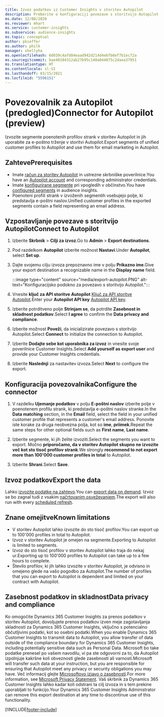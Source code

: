 ```yaml
---
title: Izvoz podatkov iz Customer Insights v storitev Autopilot
description: Preberite o konfiguraciji povezave s storitvijo Autopilot.
ms.date: 12/08/2020
ms.reviewer: mhart
ms.service: customer-insights
ms.subservice: audience-insights
ms.topic: conceptual
author: pkieffer
ms.author: philk
manager: shellyha
ms.openlocfilehash: 6d039c4afd84eaad942d214d4e6fb8ef7b1ec72a
ms.sourcegitcommit: bae40184312ab27b95c140a044875c2daea37951
ms.translationtype: HT
ms.contentlocale: sl-SI
ms.lasthandoff: 03/15/2021
ms.locfileid: "5596151"
---
```

# <a name="connector-for-autopilot-preview"></a><span data-ttu-id="93479-103">Povezovalnik za Autopilot (predogled)</span><span class="sxs-lookup"><span data-stu-id="93479-103">Connector for Autopilot (preview)</span></span>

<span data-ttu-id="93479-104">Izvozite segmente poenotenih profilov strank v storitev Autopilot in jih uporabite za e-poštno trženje v storitvi Autopilot.</span><span class="sxs-lookup"><span data-stu-id="93479-104">Export segments of unified customer profiles to Autopilot and use them for email marketing in Autopilot.</span></span> 

## <a name="prerequisites"></a><span data-ttu-id="93479-105">Zahteve</span><span class="sxs-lookup"><span data-stu-id="93479-105">Prerequisites</span></span>

-   <span data-ttu-id="93479-106">Imate [račun za storitev Autopilot](https://www.autopilothq.com/) in ustrezne skrbniške poverilnice.</span><span class="sxs-lookup"><span data-stu-id="93479-106">You have an [Autopilot account](https://www.autopilothq.com/) and corresponding administrator credentials.</span></span>
-   <span data-ttu-id="93479-107">Imate [konfigurirane segmente](segments.md) pri vpogledih v občinstvo.</span><span class="sxs-lookup"><span data-stu-id="93479-107">You have [configured segments](segments.md) in audience insights.</span></span>
-   <span data-ttu-id="93479-108">Poenoteni profili strank v izvoženih segmentih vsebujejo polje, ki predstavlja e-poštni naslov.</span><span class="sxs-lookup"><span data-stu-id="93479-108">Unified customer profiles in the exported segments contain a field representing an email address.</span></span>

## <a name="connect-to-autopilot"></a><span data-ttu-id="93479-109">Vzpostavljanje povezave s storitvijo Autopilot</span><span class="sxs-lookup"><span data-stu-id="93479-109">Connect to Autopilot</span></span>

1. <span data-ttu-id="93479-110">Izberite **Skrbnik** > **Cilji za izvoz**.</span><span class="sxs-lookup"><span data-stu-id="93479-110">Go to **Admin** > **Export destinations**.</span></span>

1. <span data-ttu-id="93479-111">Pod razdelkom **Autopilot** izberite možnost **Nastavi**.</span><span class="sxs-lookup"><span data-stu-id="93479-111">Under **Autopilot**, select **Set up**.</span></span>

1. <span data-ttu-id="93479-112">Dajte svojemu cilju izvoza prepoznavno ime v polju **Prikazno ime**.</span><span class="sxs-lookup"><span data-stu-id="93479-112">Give your export destination a recognizable name in the **Display name** field.</span></span>

   :::image type="content" source="media/export-autopilot.PNG" alt-text="Konfiguracijsko podokno za povezavo s storitvijo Autopilot.":::

1. <span data-ttu-id="93479-114">Vnesite **ključ za API storitve Autopilot** [Ključ za API storitve Autopilot](https://autopilot.docs.apiary.io/#).</span><span class="sxs-lookup"><span data-stu-id="93479-114">Enter your **Autopilot API key** [Autopilot API key](https://autopilot.docs.apiary.io/#).</span></span>

1. <span data-ttu-id="93479-115">Izberite potrditveno polje **Strinjam se**, da potrdite **Zasebnost in skladnost podatkov**.</span><span class="sxs-lookup"><span data-stu-id="93479-115">Select **I agree** to confirm the **Data privacy and compliance**.</span></span>

1. <span data-ttu-id="93479-116">Izberite možnost **Poveži**, da inicializirate povezavo s storitvijo Autopilot.</span><span class="sxs-lookup"><span data-stu-id="93479-116">Select **Connect** to initialize the connection to Autopilot.</span></span>

1. <span data-ttu-id="93479-117">Izberite **Dodajte sebe kot uporabnika za izvoz** in vnesite svoje poverilnice Customer Insights.</span><span class="sxs-lookup"><span data-stu-id="93479-117">Select **Add yourself as export user** and provide your Customer Insights credentials.</span></span>

1. <span data-ttu-id="93479-118">Izberite **Naslednji** za nastavitev izvoza.</span><span class="sxs-lookup"><span data-stu-id="93479-118">Select **Next** to configure the export.</span></span>

## <a name="configure-the-connector"></a><span data-ttu-id="93479-119">Konfiguracija povezovalnika</span><span class="sxs-lookup"><span data-stu-id="93479-119">Configure the connector</span></span>

1. <span data-ttu-id="93479-120">V razdelku **Ujemanje podatkov** v polju **E-poštni naslov** izberite polje v poenotenem profilu strank, ki predstavlja e-poštni naslov stranke.</span><span class="sxs-lookup"><span data-stu-id="93479-120">In the **Data matching** section, in the **Email** field, select the field in your unified customer profile that represents a customer's email address.</span></span> <span data-ttu-id="93479-121">Ponovite iste korake za druga neobvezna polja, kot so **ime**, **priimek**.</span><span class="sxs-lookup"><span data-stu-id="93479-121">Repeat the same steps for other optional fields such as **First name**, **Last name**.</span></span>

1. <span data-ttu-id="93479-122">Izberite segmente, ki jih želite izvoziti.</span><span class="sxs-lookup"><span data-stu-id="93479-122">Select the segments you want to export.</span></span> <span data-ttu-id="93479-123">Močno **priporočamo, da v storitev Autopilot skupno ne izvozite več kot sto tisoč profilov strank**.</span><span class="sxs-lookup"><span data-stu-id="93479-123">We strongly **recommend to not export more than 100'000 customer profiles in total** to Autopilot.</span></span> 

1. <span data-ttu-id="93479-124">Izberite **Shrani**.</span><span class="sxs-lookup"><span data-stu-id="93479-124">Select **Save**.</span></span>

## <a name="export-the-data"></a><span data-ttu-id="93479-125">Izvoz podatkov</span><span class="sxs-lookup"><span data-stu-id="93479-125">Export the data</span></span>

<span data-ttu-id="93479-126">Lahko [izvozite podatke na zahtevo](export-destinations.md).</span><span class="sxs-lookup"><span data-stu-id="93479-126">You can [export data on demand](export-destinations.md).</span></span> <span data-ttu-id="93479-127">Izvoz se bo zagnal tudi z vsakim [načrtovanim osveževanjem](system.md#schedule-tab).</span><span class="sxs-lookup"><span data-stu-id="93479-127">The export will also run with every [scheduled refresh](system.md#schedule-tab).</span></span>

## <a name="known-limitations"></a><span data-ttu-id="93479-128">Znane omejitve</span><span class="sxs-lookup"><span data-stu-id="93479-128">Known limitations</span></span>

- <span data-ttu-id="93479-129">V storitev Autopilot lahko izvozite do sto tisoč profilov.</span><span class="sxs-lookup"><span data-stu-id="93479-129">You can export up to 100'000 profiles in total to Autopilot.</span></span>
- <span data-ttu-id="93479-130">Izvoz v storitev Autopilot je omejen na segmente.</span><span class="sxs-lookup"><span data-stu-id="93479-130">Exporting to Autopilot is limited to segments.</span></span>
- <span data-ttu-id="93479-131">Izvoz do sto tisoč profilov v storitev Autopilot lahko traja do nekaj ur.</span><span class="sxs-lookup"><span data-stu-id="93479-131">Exporting up to 100'000 profiles to Autopilot can take up to a few hours to complete.</span></span> 
- <span data-ttu-id="93479-132">Število profilov, ki jih lahko izvozite v storitev Autopilot, je odvisno in omejeno glede na vašo pogodbo za Autopilot.</span><span class="sxs-lookup"><span data-stu-id="93479-132">The number of profiles that you can export to Autopilot is dependent and limited on your contract with Autopilot.</span></span>

## <a name="data-privacy-and-compliance"></a><span data-ttu-id="93479-133">Zasebnost podatkov in skladnost</span><span class="sxs-lookup"><span data-stu-id="93479-133">Data privacy and compliance</span></span>

<span data-ttu-id="93479-134">Ko omogočite Dynamics 365 Customer Insights za prenos podatkov v storitev Autopilot, dovoljujete prenos podatkov izven meje zagotavljanja skladnosti za Dynamics 365 Customer Insights, vključno s potencialno občutljivimi podatki, kot so osebni podatki.</span><span class="sxs-lookup"><span data-stu-id="93479-134">When you enable Dynamics 365 Customer Insights to transmit data to Autopilot, you allow transfer of data outside of the compliance boundary for Dynamics 365 Customer Insights, including potentially sensitive data such as Personal Data.</span></span> <span data-ttu-id="93479-135">Microsoft bo take podatke prenesel po vašem navodilu, vi pa ste odgovorni za to, da Autopilot izpolnjuje kakršne koli obveznosti glede zasebnosti ali varnosti.</span><span class="sxs-lookup"><span data-stu-id="93479-135">Microsoft will transfer such data at your instruction, but you are responsible for ensuring that Autopilot meet any privacy or security obligations you may have.</span></span> <span data-ttu-id="93479-136">Več informacij glejte [Microsoftovo izjavo o zasebnosti](https://go.microsoft.com/fwlink/?linkid=396732).</span><span class="sxs-lookup"><span data-stu-id="93479-136">For more information, see [Microsoft Privacy Statement](https://go.microsoft.com/fwlink/?linkid=396732).</span></span>
<span data-ttu-id="93479-137">Vaš skrbnik za Dynamics 365 Customer Insights lahko kadar koli odstrani ta cilj izvoza in s tem prekine uporabljati to funkcijo.</span><span class="sxs-lookup"><span data-stu-id="93479-137">Your Dynamics 365 Customer Insights Administrator can remove this export destination at any time to discontinue use of this functionality.</span></span>


[!INCLUDE[footer-include](../includes/footer-banner.md)]